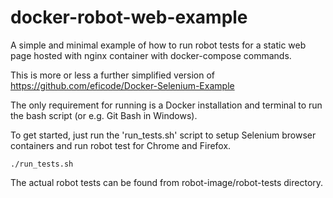 # docker-robot-web-example

A simple and minimal example of how to run robot tests for a static web page hosted with nginx container with docker-compose commands.

This is more or less a further simplified version of
https://github.com/eficode/Docker-Selenium-Example

The only requirement for running is a Docker installation and terminal to run the bash script (or e.g. Git Bash in Windows).

To get started, just run the 'run_tests.sh' script to setup Selenium browser containers and run robot test for Chrome and Firefox.

```
./run_tests.sh
```

The actual robot tests can be found from robot-image/robot-tests directory.

